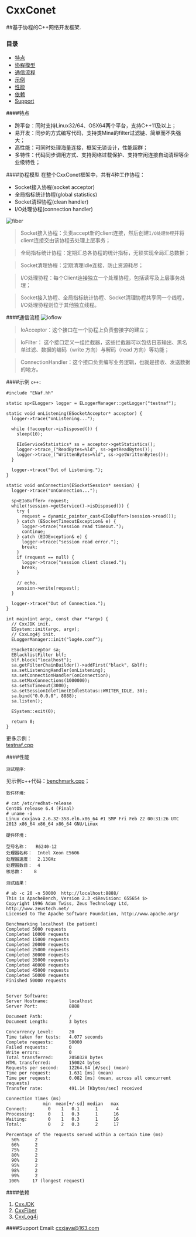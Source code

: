 # CxxConet

##基于协程的C++网络开发框架.

### 目录
  - [特点](#特点)
  - [协程模型](#协程模型)
  - [通信流程](#通信流程)
  - [示例](#示例)
  - [性能](#性能)
  - [依赖](#依赖)
  - [Support](#support)

####特点
* 跨平台：同时支持Linux32/64、OSX64两个平台，支持C++11及以上；
* 易开发：同步的方式编写代码，支持类Mina的filter过滤链、简单而不失强大；
* 高性能：可同时处理海量连接，框架无锁设计，性能超群；
* 多特性：代码同步调用方式、支持网络过载保护、支持空闲连接自动清理等企业级特性；

####协程模型
   在整个CxxConet框架中，共有4种工作协程：  
* Socket接入协程(socket acceptor)  
* 全局指标统计协程(global statistics)  
* Socket清理协程(clean handler)  
* I/O处理协程(connection handler)  

![fiber](img/fiber.png)

> Socket接入协程：负责accept新的client连接，然后创建`I/O处理协程`并将client连接交由该协程去处理上层事务；

> 全局指标统计协程：定期汇总各协程的统计指标，无锁实现全局汇总数据；

> Socket清理协程：定期清理Idle连接，防止资源耗尽；

> I/O处理协程：每个Client连接独立一个处理协程，包括读写及上层事务处理；

> Socket接入协程、全局指标统计协程、Socket清理协程共享同一个线程，I/O处理协程则位于其他独立线程。

####通信流程
![ioflow](img/ioflow.png)

> IoAcceptor：这个接口在一个协程上负责套接字的建立；

> IoFilter：    这个接口定义一组拦截器，这些拦截器可以包括日志输出、黑名单过滤、数据的编码（write 方向）与解码（read 方向）等功能；

> ConnectionHandler：这个接口负责编写业务逻辑，也就是接收、发送数据的地方。

####示例
  `c++:`

  ```
  #include "ENaf.hh"
  
  static sp<ELogger> logger = ELoggerManager::getLogger("testnaf");

  static void onListening(ESocketAcceptor* acceptor) {
    logger->trace("onListening...");

    while (!acceptor->isDisposed()) {
      sleep(10);

      EIoServiceStatistics* ss = acceptor->getStatistics();
      logger->trace_("ReadBytes=%ld", ss->getReadBytes());
      logger->trace_("WrittenBytes=%ld", ss->getWrittenBytes());
    }

    logger->trace("Out of Listening.");
  }

  static void onConnection(ESocketSession* session) {
    logger->trace("onConnection...");

    sp<EIoBuffer> request;
    while(!session->getService()->isDisposed()) {
      try {
        request = dynamic_pointer_cast<EIoBuffer>(session->read());
      } catch (ESocketTimeoutException& e) {
        logger->trace("session read timeout.");
        continue;
      } catch (EIOException& e) {
        logger->trace("session read error.");
        break;
      }
      if (request == null) {
        logger->trace("session client closed.");
        break;
      }

      // echo.
      session->write(request);
    }

    logger->trace("Out of Connection.");
  }
  
  int main(int argc, const char **argv) {
    // CxxJDK init.
    ESystem::init(argc, argv);
    // CxxLog4j init.
    ELoggerManager::init("log4e.conf");

    ESocketAcceptor sa;
    EBlacklistFilter blf;
    blf.block("localhost");
    sa.getFilterChainBuilder()->addFirst("black", &blf);
    sa.setListeningHandler(onListening);
    sa.setConnectionHandler(onConnection);
    sa.setMaxConnections(1000000);
    sa.setSoTimeout(3000);
    sa.setSessionIdleTime(EIdleStatus::WRITER_IDLE, 30);
    sa.bind("0.0.0.0", 8888);
    sa.listen();

    ESystem::exit(0);

    return 0;
  }
  
  ```

更多示例：  
[testnaf.cpp](test/testnaf.cpp)  

####性能

`测试程序:`

见示例c++代码：[benchmark.cpp](test/benchmark.cpp)；

`软件环境:`

```
# cat /etc/redhat-release 
CentOS release 6.4 (Final)
# uname -a
Linux cxxjava 2.6.32-358.el6.x86_64 #1 SMP Fri Feb 22 00:31:26 UTC 2013 x86_64 x86_64 x86_64 GNU/Linux
```


`硬件环境：`

```
型号名称：	R6240-12
处理器名称：	Intel Xeon E5606
处理器速度：	2.13GHz
处理器数目：	4
核总数：	8
```
`测试结果：`

```
# ab -c 20 -n 50000  http://localhost:8888/
This is ApacheBench, Version 2.3 <$Revision: 655654 $>
Copyright 1996 Adam Twiss, Zeus Technology Ltd, http://www.zeustech.net/
Licensed to The Apache Software Foundation, http://www.apache.org/

Benchmarking localhost (be patient)
Completed 5000 requests
Completed 10000 requests
Completed 15000 requests
Completed 20000 requests
Completed 25000 requests
Completed 30000 requests
Completed 35000 requests
Completed 40000 requests
Completed 45000 requests
Completed 50000 requests
Finished 50000 requests


Server Software:        
Server Hostname:        localhost
Server Port:            8888

Document Path:          /
Document Length:        3 bytes

Concurrency Level:      20
Time taken for tests:   4.077 seconds
Complete requests:      50000
Failed requests:        0
Write errors:           0
Total transferred:      2050328 bytes
HTML transferred:       150024 bytes
Requests per second:    12264.64 [#/sec] (mean)
Time per request:       1.631 [ms] (mean)
Time per request:       0.082 [ms] (mean, across all concurrent requests)
Transfer rate:          491.14 [Kbytes/sec] received

Connection Times (ms)
              min  mean[+/-sd] median   max
Connect:        0    1   0.1      1       4
Processing:     0    1   0.3      1      16
Waiting:        0    1   0.3      1      16
Total:          0    2   0.3      2      17

Percentage of the requests served within a certain time (ms)
  50%      2
  66%      2
  75%      2
  80%      2
  90%      2
  95%      2
  98%      2
  99%      2
 100%     17 (longest request)
```

####依赖
1. [CxxJDK](https://github.com/cxxjava/CxxJDK)
2. [CxxFiber](https://github.com/cxxjava/CxxFiber)
3. [CxxLog4j](https://github.com/cxxjava/CxxLog4j)


####Support
Email: [cxxjava@163.com](mailto:cxxjava@163.com)

